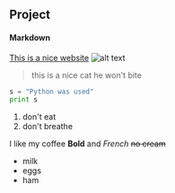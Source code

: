 ## Project
#### Markdown
[This is a nice website](https://www.youtube.com)
![alt text](https://i0.wp.com/freepngimages.com/wp-content/uploads/2016/10/grey-cat-sitting-transparent-background-image.png?resize=624%2C700 "kitty")
>this is a nice cat
>he won't bite

```python
s = "Python was used"
print s
```
1. don't eat
1. don't breathe


I like my coffee **Bold** and *French* ~~no cream~~


  * milk
  * eggs
  * ham 
